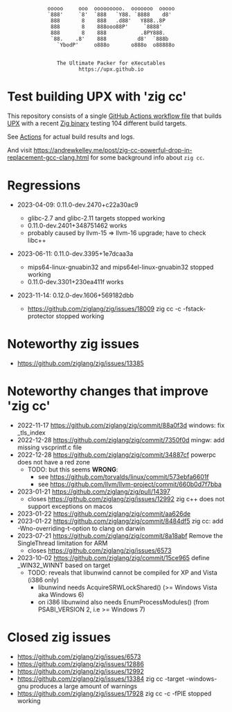                 ooooo     ooo  ooooooooo.  ooooooo  ooooo
                 `888'     `8'  `888   `Y88. `8888    d8'
                  888       8    888   .d88'   Y888..8P
                  888       8    888ooo88P'     `8888'
                  888       8    888           .8PY888.
                  `88.    .8'    888          d8'  `888b
                    `YbodP'     o888o       o888o  o88888o


                    The Ultimate Packer for eXecutables
                           https://upx.github.io


Test building UPX with 'zig cc'
===============================

This repository consists of a single
[GitHub Actions workflow file](.github/workflows/build-upx-with-zig.yml)
that builds
[UPX](https://github.com/upx/upx) with a recent
[Zig binary](https://ziglang.org/download/)
testing 104 different build targets.

See [Actions](https://github.com/upx/upx-test-build-with-zig/actions)
for actual build results and logs.

And visit https://andrewkelley.me/post/zig-cc-powerful-drop-in-replacement-gcc-clang.html
for some background info about `zig cc`.

Regressions
===========

- 2023-04-09: 0.11.0-dev.2470+c22a30ac9
  - glibc-2.7 and glibc-2.11 targets stopped working
  - 0.11.0-dev.2401+348751462 works
  - probably caused by llvm-15 => llvm-16 upgrade; have to check libc++

- 2023-06-11: 0.11.0-dev.3395+1e7dcaa3a
  - mips64-linux-gnuabin32 and mips64el-linux-gnuabin32 stopped working
  - 0.11.0-dev.3301+230ea411f works

- 2023-11-14: 0.12.0-dev.1606+569182dbb
  - https://github.com/ziglang/zig/issues/18009 zig cc -c -fstack-protector stopped working


Noteworthy zig issues
=====================

- https://github.com/ziglang/zig/issues/13385


Noteworthy changes that improve 'zig cc'
========================================

- 2022-11-17 https://github.com/ziglang/zig/commit/88a0f3d windows: fix _tls_index
- 2022-12-28 https://github.com/ziglang/zig/commit/7350f0d mingw: add missing vscprintf.c file
- 2022-12-28 https://github.com/ziglang/zig/commit/34887cf powerpc does not have a red zone
  - TODO: but this seems **WRONG**:
    - see https://github.com/torvalds/linux/commit/573ebfa6601f
    - see https://github.com/llvm/llvm-project/commit/660b0d7f7bba
- 2023-01-21 https://github.com/ziglang/zig/pull/14397
    - closes https://github.com/ziglang/zig/issues/12992 zig c++ does not support exceptions on macos
- 2023-01-22 https://github.com/ziglang/zig/commit/aa626de
- 2023-01-22 https://github.com/ziglang/zig/commit/8484df5 zig cc: add -Wno-overriding-t-option to clang on darwin
- 2023-07-21 https://github.com/ziglang/zig/commit/8a18abf Remove the SingleThread limitation for ARM
    - closes https://github.com/ziglang/zig/issues/6573
- 2023-10-02 https://github.com/ziglang/zig/commit/15ce965 define _WIN32_WINNT based on target
  - TODO: reveals that libunwind cannot be compiled for XP and Vista (i386 only)
    - libunwind needs AcquireSRWLockShared() (>= Windows Vista aka Windows 6)
    - on i386 libunwind also needs EnumProcessModules() (from PSABI_VERSION 2, i.e >= Windows 7)

Closed zig issues
=================

- https://github.com/ziglang/zig/issues/6573
- https://github.com/ziglang/zig/issues/12886
- https://github.com/ziglang/zig/issues/12992
- https://github.com/ziglang/zig/issues/13384 zig cc -target <arch>-windows-gnu produces a large amount of warnings
- https://github.com/ziglang/zig/issues/17928 zig cc -c -fPIE stopped working
